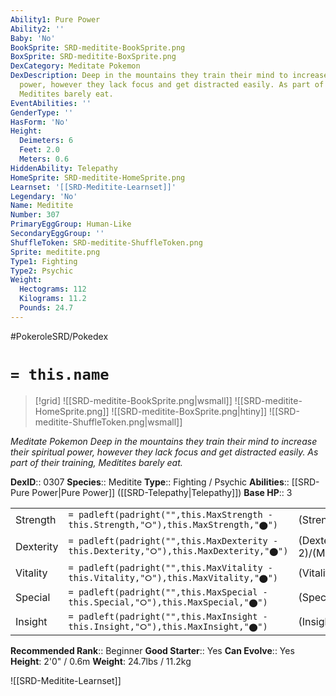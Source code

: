 ```yaml
---
Ability1: Pure Power
Ability2: ''
Baby: 'No'
BookSprite: SRD-meditite-BookSprite.png
BoxSprite: SRD-meditite-BoxSprite.png
DexCategory: Meditate Pokemon
DexDescription: Deep in the mountains they train their mind to increase their spiritual
  power, however they lack focus and get distracted easily. As part of their training,
  Meditites barely eat.
EventAbilities: ''
GenderType: ''
HasForm: 'No'
Height:
  Deimeters: 6
  Feet: 2.0
  Meters: 0.6
HiddenAbility: Telepathy
HomeSprite: SRD-meditite-HomeSprite.png
Learnset: '[[SRD-Meditite-Learnset]]'
Legendary: 'No'
Name: Meditite
Number: 307
PrimaryEggGroup: Human-Like
SecondaryEggGroup: ''
ShuffleToken: SRD-meditite-ShuffleToken.png
Sprite: meditite.png
Type1: Fighting
Type2: Psychic
Weight:
  Hectograms: 112
  Kilograms: 11.2
  Pounds: 24.7
---
```


#PokeroleSRD/Pokedex

# `= this.name`

> [!grid]
> ![[SRD-meditite-BookSprite.png|wsmall]]
> ![[SRD-meditite-HomeSprite.png]]
> ![[SRD-meditite-BoxSprite.png|htiny]]
> ![[SRD-meditite-ShuffleToken.png|wsmall]]


*Meditate Pokemon*
*Deep in the mountains they train their mind to increase their spiritual power, however they lack focus and get distracted easily. As part of their training, Meditites barely eat.*

**DexID**:: 0307
**Species**:: Meditite
**Type**:: Fighting / Psychic
**Abilities**:: [[SRD-Pure Power|Pure Power]] ([[SRD-Telepathy|Telepathy]])
**Base HP**:: 3

|           |                                                                                        |                                          |
| --------- | -------------------------------------------------------------------------------------- | ---------------------------------------- |
| Strength  | `= padleft(padright("",this.MaxStrength - this.Strength,"⭘"),this.MaxStrength,"⬤")`    | (Strength::1)/(MaxStrength::3)   |
| Dexterity | `= padleft(padright("",this.MaxDexterity - this.Dexterity,"⭘"),this.MaxDexterity,"⬤")` | (Dexterity:: 2)/(MaxDexterity::4) |
| Vitality  | `= padleft(padright("",this.MaxVitality - this.Vitality,"⭘"),this.MaxVitality,"⬤")`    | (Vitality::2)/(MaxVitality::4)   |
| Special   | `= padleft(padright("",this.MaxSpecial - this.Special,"⭘"),this.MaxSpecial,"⬤")`       | (Special::1)/(MaxSpecial::3)     |
| Insight   | `= padleft(padright("",this.MaxInsight - this.Insight,"⭘"),this.MaxInsight,"⬤")`       | (Insight::2)/(MaxInsight::4)     |


**Recommended Rank**:: Beginner
**Good Starter**:: Yes
**Can Evolve**:: Yes
**Height**: 2'0" / 0.6m
**Weight**: 24.7lbs / 11.2kg

![[SRD-Meditite-Learnset]]